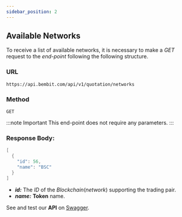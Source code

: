 ```yaml
---
sidebar_position: 2
---
```


## Available Networks

To receive a list of available networks, it is necessary to make a _GET_ request to the _end-point_ following the following structure.

### URL

```
https://api.bembit.com/api/v1/quotation/networks
```

### Method
```
GET
```

:::note Important
This end-point does not require any parameters.
:::

### Response Body:

```c
[
  {
    "id": 56,
    "name": "BSC"
  }
]
```

- ***id:*** The _ID_ of the *Blockchain*(_network_) supporting the trading pair.
- ***name:*** **Token** name.


See and test our **API** on [Swagger](https://api.bembit.com/docs/#/Quotation/get_quotation_networks).